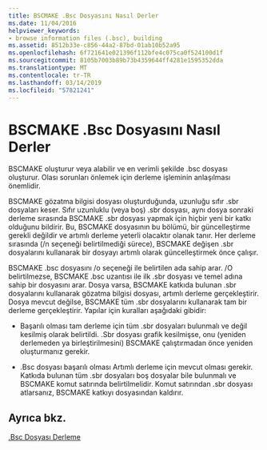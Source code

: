 ```yaml
---
title: BSCMAKE .Bsc Dosyasını Nasıl Derler
ms.date: 11/04/2016
helpviewer_keywords:
- browse information files (.bsc), building
ms.assetid: 8512b33e-c856-44a2-87bd-01ab10b52a95
ms.openlocfilehash: 6f721641e021396f112bfe4c075ca0f524100d1f
ms.sourcegitcommit: 8105b7003b89b73b4359644ff4281e1595352dda
ms.translationtype: MT
ms.contentlocale: tr-TR
ms.lasthandoff: 03/14/2019
ms.locfileid: "57821241"
---
```

# <a name="how-bscmake-builds-a-bsc-file"></a>BSCMAKE .Bsc Dosyasını Nasıl Derler

BSCMAKE oluşturur veya alabilir ve en verimli şekilde .bsc dosyası oluşturur. Olası sorunları önlemek için derleme işleminin anlaşılması önemlidir.

BSCMAKE gözatma bilgisi dosyası oluşturduğunda, uzunluğu sıfır .sbr dosyaları keser. Sıfır uzunluklu (veya boş) .sbr dosyası, aynı dosya sonraki derleme sırasında BSCMAKE .sbr dosyası yapmak için hiçbir yeni bir katkı olduğunu bildirir. Bu, BSCMAKE dosyasının bu bölümü, bir güncelleştirme gerekli değildir ve artımlı derleme yeterli olacaktır olanak tanır. Her derleme sırasında (/n seçeneği belirtilmediği sürece), BSCMAKE değişen .sbr dosyalarını kullanarak bir dosyayı artımlı olarak güncelleştirmek önce çalışır.

BSCMAKE .bsc dosyasını /o seçeneği ile belirtilen ada sahip arar. /O belirtilmezse, BSCMAKE .bsc uzantısı ile ilk .sbr dosyası ve temel adına sahip bir dosyasını arar. Dosya varsa, BSCMAKE katkıda bulunan .sbr dosyalarını kullanarak gözatma bilgisi dosyası, artımlı derleme gerçekleştirir. Dosya mevcut değilse, BSCMAKE tüm .sbr dosyalarını kullanarak tam bir derleme gerçekleştirir. Yapılar için kuralları aşağıdaki gibidir:

- Başarılı olması tam derleme için tüm .sbr dosyaları bulunmalı ve değil kesilmiş olarak belirtildi. .Sbr dosyası grafik kesilmişse, onu (yeniden derlemeden ya birleştirilmesini) BSCMAKE çalıştırmadan önce yeniden oluşturmanız gerekir.

- .Bsc dosyası başarılı olması Artımlı derleme için mevcut olması gerekir. Katkıda bulunan tüm .sbr dosyaları boş dosyalar bile bulunmalı ve BSCMAKE komut satırında belirtilmelidir. Komut satırından .sbr dosyası atlarsanız, BSCMAKE katkıyı dosyasından kaldırır.

## <a name="see-also"></a>Ayrıca bkz.

[.Bsc Dosyası Derleme](building-a-dot-bsc-file.md)

